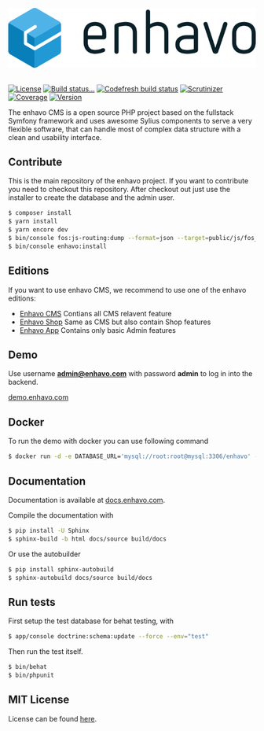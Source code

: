 ![alt text](assets/images/enhavo.svg "enhavo")
<br/>
<br/>

[![License](https://img.shields.io/packagist/l/enhavo/enhavo.svg)](https://packagist.org/packages/enhavo/enhavo)
[![Build status...](https://api.travis-ci.org/enhavo/enhavo.svg?branch=master)](https://travis-ci.org/enhavo/enhavo)
[![Codefresh build status]( https://g.codefresh.io/api/badges/pipeline/gseidel/enhavo%2Fenhavo%2Fenhavo?type=cf-1)]( https://g.codefresh.io/public/accounts/gseidel/pipelines/enhavo/enhavo/enhavo)
[![Scrutinizer](https://scrutinizer-ci.com/g/enhavo/enhavo/badges/quality-score.png?b=master)](https://scrutinizer-ci.com/g/enhavo/enhavo)
[![Coverage](https://scrutinizer-ci.com/g/enhavo/enhavo/badges/coverage.png?b=master)](https://scrutinizer-ci.com/g/enhavo/enhavo)
[![Version](https://img.shields.io/packagist/v/enhavo/enhavo.svg)](https://packagist.org/packages/enhavo/enhavo)


The enhavo CMS is a open source PHP project based on the fullstack Symfony framework and uses awesome Sylius components
to serve a very flexible software, that can handle most of complex data structure with a clean and usability interface.

Contribute
----------

This is the main repository of the enhavo project. If you want to contribute you need to checkout this repository.
After checkout out just use the installer to create the database and the admin user.

```bash
$ composer install
$ yarn install
$ yarn encore dev
$ bin/console fos:js-routing:dump --format=json --target=public/js/fos_js_routes.json
$ bin/console enhavo:install
```

Editions
--------

If you want to use enhavo CMS, we recommend to use one of the enhavo editions:

* [Enhavo CMS](https://github.com/enhavo/enhavo-cms) Contians all CMS relavent feature
* [Enhavo Shop](https://github.com/enhavo/enhavo-shop) Same as CMS but also contain Shop features
* [Enhavo App](https://github.com/enhavo/enhavo-app) Contains only basic Admin features

Demo
----

Use username **admin@enhavo.com** with password **admin** to log in into the backend.

[demo.enhavo.com](http://demo.enhavo.com/admin/login)

Docker
------

To run the demo with docker you can use following command

```bash
$ docker run -d -e DATABASE_URL='mysql://root:root@mysql:3306/enhavo' --link 'mysql:mysql' -p '80:80' enhavo/enhavo:master
```

Documentation
-------------

Documentation is available at [docs.enhavo.com](http://docs.enhavo.com).

Compile the documentation with

```bash
$ pip install -U Sphinx
$ sphinx-build -b html docs/source build/docs
```
Or use the autobuilder

```bash
$ pip install sphinx-autobuild
$ sphinx-autobuild docs/source build/docs
```

Run tests
---------

First setup the test database for behat testing, with

```bash
$ app/console doctrine:schema:update --force --env="test"
```

Then run the test itself.

```bash
$ bin/behat
$ bin/phpunit
```

MIT License
-----------

License can be found [here](https://github.com/enhavo/enhavo/blob/master/LICENSE).